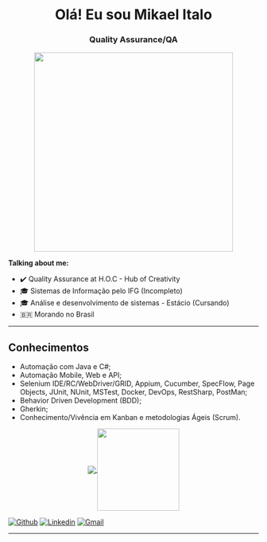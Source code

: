 <h1 align="center"> Olá! Eu sou Mikael Italo</h1>
<h3 align="center">Quality Assurance/QA</h3>

<p align="center">
  <img src="https://miro.medium.com/max/720/1*zVnWJtyGOX_kUIDm6ccCfQ.gif" width="400">
</p>

**Talking about me:**

- ✔️ Quality Assurance at H.O.C - Hub of Creativity
- 🎓 Sistemas de Informação pelo IFG (Incompleto)
- 🎓 Análise e desenvolvimento de sistemas - Estácio (Cursando)
- 🇧🇷 Morando no Brasil

---
## Conhecimentos

- Automação com Java e C#;
- Automação Mobile, Web e API;
- Selenium IDE/RC/WebDriver/GRID, Appium, Cucumber, SpecFlow, Page Objects, JUnit, NUnit, MSTest, Docker, DevOps, RestSharp, PostMan;
- Behavior Driven Development (BDD);
- Gherkin;
- Conhecimento/Vivência em Kanban e metodologias Ágeis (Scrum).

<p align="center">
  <a href="https://github.com/Mikael-Italo/Mikael-Italo">
    <img
      align="center"
      src="https://github-readme-stats.vercel.app/api/top-langs/?username=Mikael-Italo&layout=compact&theme=dracula"
    />
  </a>
  <a href="https://github.com/Mikael-Italo/github-readme-stats">
    <img
      align="center"
      height="165"
      src="https://github-readme-stats.vercel.app/api?username=Mikael-Italo&show_icons=true&theme=dracula"
    />
  </a>
</p>

[![Github](https://img.shields.io/badge/-Github-000?style=flat-square&logo=Github&logoColor=white)](https://github.com/Mikael-Italo)
[![Linkedin](https://img.shields.io/badge/-LinkedIn-blue?style=flat-square&logo=Linkedin&logoColor=white)](https://www.linkedin.com/in/mikael-italo-a759b2170/)
[![Gmail](http://img.shields.io/badge/-Gmail-8e24aa?style=flat-square&logo=Gmail&logoColor=white)](mailto:mikael.italo.35@hotmail.com)

---
